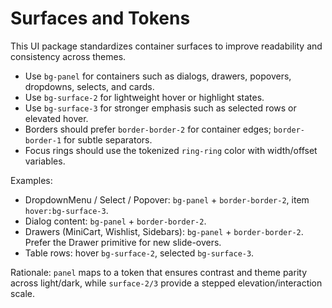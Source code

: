 # Surfaces and Tokens

This UI package standardizes container surfaces to improve readability and consistency across themes.

- Use `bg-panel` for containers such as dialogs, drawers, popovers, dropdowns, selects, and cards.
- Use `bg-surface-2` for lightweight hover or highlight states.
- Use `bg-surface-3` for stronger emphasis such as selected rows or elevated hover.
- Borders should prefer `border-border-2` for container edges; `border-border-1` for subtle separators.
- Focus rings should use the tokenized `ring-ring` color with width/offset variables.

Examples:
- DropdownMenu / Select / Popover: `bg-panel` + `border-border-2`, item `hover:bg-surface-3`.
- Dialog content: `bg-panel` + `border-border-2`.
- Drawers (MiniCart, Wishlist, Sidebars): `bg-panel` + `border-border-2`. Prefer the Drawer primitive for new slide-overs.
- Table rows: hover `bg-surface-2`, selected `bg-surface-3`.

Rationale: `panel` maps to a token that ensures contrast and theme parity across light/dark, while `surface-2/3` provide a stepped elevation/interaction scale.
